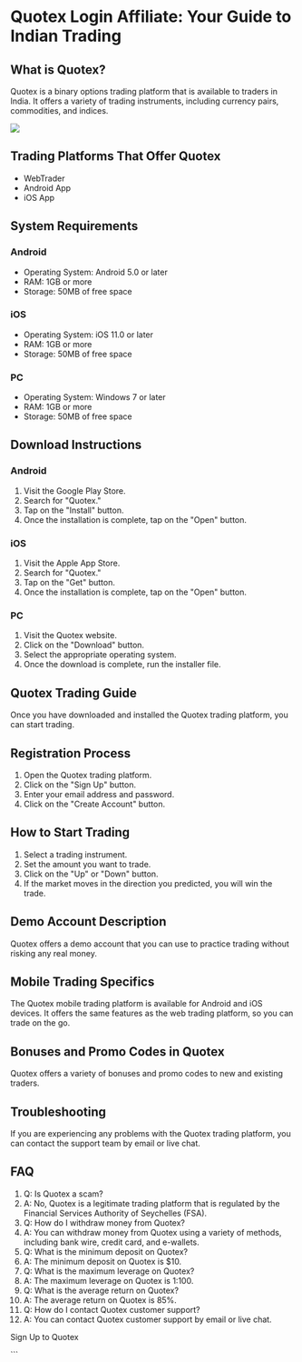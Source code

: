 # Quotex Login Affiliate: Your Guide to Indian Trading

## What is Quotex?

Quotex is a binary options trading platform that is available to traders
in India. It offers a variety of trading instruments, including currency
pairs, commodities, and indices.

[![](https://static.quotex.io/files/3_en/300_250.jpg)](https://traff.sbs/brokerqxlid)

## Trading Platforms That Offer Quotex

-   WebTrader
-   Android App
-   iOS App

## System Requirements

### Android

-   Operating System: Android 5.0 or later
-   RAM: 1GB or more
-   Storage: 50MB of free space

### iOS

-   Operating System: iOS 11.0 or later
-   RAM: 1GB or more
-   Storage: 50MB of free space

### PC

-   Operating System: Windows 7 or later
-   RAM: 1GB or more
-   Storage: 50MB of free space

## Download Instructions

### Android

1.  Visit the Google Play Store.
2.  Search for "Quotex."
3.  Tap on the "Install" button.
4.  Once the installation is complete, tap on the "Open" button.

### iOS

1.  Visit the Apple App Store.
2.  Search for "Quotex."
3.  Tap on the "Get" button.
4.  Once the installation is complete, tap on the "Open" button.

### PC

1.  Visit the Quotex website.
2.  Click on the "Download" button.
3.  Select the appropriate operating system.
4.  Once the download is complete, run the installer file.

## Quotex Trading Guide

Once you have downloaded and installed the Quotex trading platform, you
can start trading.

## Registration Process

1.  Open the Quotex trading platform.
2.  Click on the "Sign Up" button.
3.  Enter your email address and password.
4.  Click on the "Create Account" button.

## How to Start Trading

1.  Select a trading instrument.
2.  Set the amount you want to trade.
3.  Click on the "Up" or "Down" button.
4.  If the market moves in the direction you predicted, you will win the
    trade.

## Demo Account Description

Quotex offers a demo account that you can use to practice trading
without risking any real money.

## Mobile Trading Specifics

The Quotex mobile trading platform is available for Android and iOS
devices. It offers the same features as the web trading platform, so you
can trade on the go.

## Bonuses and Promo Codes in Quotex

Quotex offers a variety of bonuses and promo codes to new and existing
traders.

## Troubleshooting

If you are experiencing any problems with the Quotex trading platform,
you can contact the support team by email or live chat.

## FAQ

1.  Q: Is Quotex a scam?
2.  A: No, Quotex is a legitimate trading platform that is regulated by
    the Financial Services Authority of Seychelles (FSA).
3.  Q: How do I withdraw money from Quotex?
4.  A: You can withdraw money from Quotex using a variety of methods,
    including bank wire, credit card, and e-wallets.
5.  Q: What is the minimum deposit on Quotex?
6.  A: The minimum deposit on Quotex is \$10.
7.  Q: What is the maximum leverage on Quotex?
8.  A: The maximum leverage on Quotex is 1:100.
9.  Q: What is the average return on Quotex?
10. A: The average return on Quotex is 85%.
11. Q: How do I contact Quotex customer support?
12. A: You can contact Quotex customer support by email or live chat.

Sign Up to Quotex

\`\`\`

